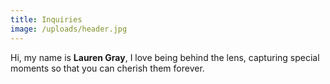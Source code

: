 ```yaml
---
title: Inquiries
image: /uploads/header.jpg
---
```

Hi, my name is **Lauren Gray**, I love being behind the lens, capturing special moments so that you can cherish them forever.